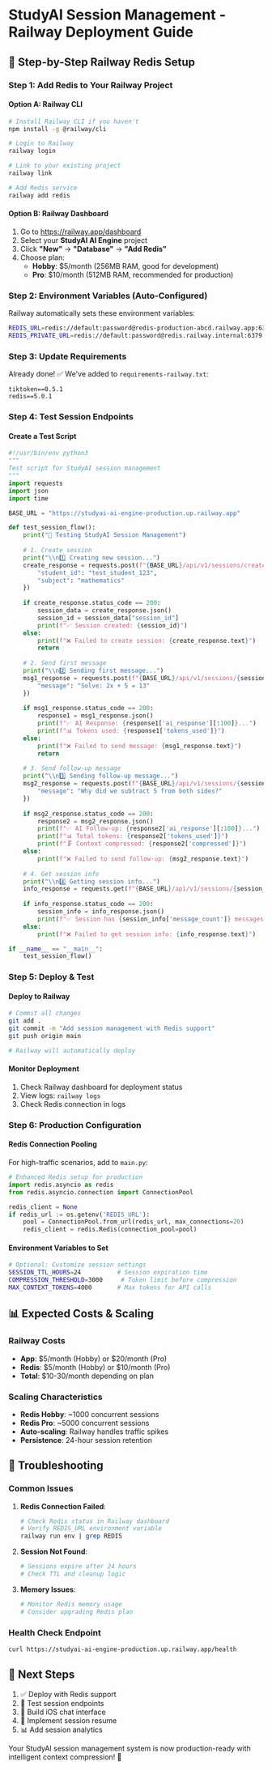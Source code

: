 # StudyAI Session Management - Railway Deployment Guide

## 🚂 Step-by-Step Railway Redis Setup

### Step 1: Add Redis to Your Railway Project

#### Option A: Railway CLI
```bash
# Install Railway CLI if you haven't
npm install -g @railway/cli

# Login to Railway
railway login

# Link to your existing project
railway link

# Add Redis service
railway add redis
```

#### Option B: Railway Dashboard
1. Go to https://railway.app/dashboard
2. Select your **StudyAI AI Engine** project
3. Click **"New"** → **"Database"** → **"Add Redis"**
4. Choose plan:
   - **Hobby**: $5/month (256MB RAM, good for development)
   - **Pro**: $10/month (512MB RAM, recommended for production)

### Step 2: Environment Variables (Auto-Configured)
Railway automatically sets these environment variables:
```bash
REDIS_URL=redis://default:password@redis-production-abcd.railway.app:6379
REDIS_PRIVATE_URL=redis://default:password@redis.railway.internal:6379
```

### Step 3: Update Requirements
Already done! ✅ We've added to `requirements-railway.txt`:
```
tiktoken==0.5.1
redis==5.0.1
```

### Step 4: Test Session Endpoints

#### Create a Test Script
```python
#!/usr/bin/env python3
"""
Test script for StudyAI session management
"""
import requests
import json
import time

BASE_URL = "https://studyai-ai-engine-production.up.railway.app"

def test_session_flow():
    print("🧪 Testing StudyAI Session Management")
    
    # 1. Create session
    print("\\n1️⃣ Creating new session...")
    create_response = requests.post(f"{BASE_URL}/api/v1/sessions/create", json={
        "student_id": "test_student_123",
        "subject": "mathematics"
    })
    
    if create_response.status_code == 200:
        session_data = create_response.json()
        session_id = session_data["session_id"]
        print(f"✅ Session created: {session_id}")
    else:
        print(f"❌ Failed to create session: {create_response.text}")
        return
    
    # 2. Send first message
    print("\\n2️⃣ Sending first message...")
    msg1_response = requests.post(f"{BASE_URL}/api/v1/sessions/{session_id}/message", json={
        "message": "Solve: 2x + 5 = 13"
    })
    
    if msg1_response.status_code == 200:
        response1 = msg1_response.json()
        print(f"✅ AI Response: {response1['ai_response'][:100]}...")
        print(f"📊 Tokens used: {response1['tokens_used']}")
    else:
        print(f"❌ Failed to send message: {msg1_response.text}")
        return
    
    # 3. Send follow-up message
    print("\\n3️⃣ Sending follow-up message...")
    msg2_response = requests.post(f"{BASE_URL}/api/v1/sessions/{session_id}/message", json={
        "message": "Why did we subtract 5 from both sides?"
    })
    
    if msg2_response.status_code == 200:
        response2 = msg2_response.json()
        print(f"✅ AI Follow-up: {response2['ai_response'][:100]}...")
        print(f"📊 Total tokens: {response2['tokens_used']}")
        print(f"🗜️ Context compressed: {response2['compressed']}")
    else:
        print(f"❌ Failed to send follow-up: {msg2_response.text}")
    
    # 4. Get session info
    print("\\n4️⃣ Getting session info...")
    info_response = requests.get(f"{BASE_URL}/api/v1/sessions/{session_id}")
    
    if info_response.status_code == 200:
        session_info = info_response.json()
        print(f"✅ Session has {session_info['message_count']} messages")
    else:
        print(f"❌ Failed to get session info: {info_response.text}")

if __name__ == "__main__":
    test_session_flow()
```

### Step 5: Deploy & Test

#### Deploy to Railway
```bash
# Commit all changes
git add .
git commit -m "Add session management with Redis support"
git push origin main

# Railway will automatically deploy
```

#### Monitor Deployment
1. Check Railway dashboard for deployment status
2. View logs: `railway logs`
3. Check Redis connection in logs

### Step 6: Production Configuration

#### Redis Connection Pooling
For high-traffic scenarios, add to `main.py`:
```python
# Enhanced Redis setup for production
import redis.asyncio as redis
from redis.asyncio.connection import ConnectionPool

redis_client = None
if redis_url := os.getenv('REDIS_URL'):
    pool = ConnectionPool.from_url(redis_url, max_connections=20)
    redis_client = redis.Redis(connection_pool=pool)
```

#### Environment Variables to Set
```bash
# Optional: Customize session settings
SESSION_TTL_HOURS=24          # Session expiration time
COMPRESSION_THRESHOLD=3000     # Token limit before compression
MAX_CONTEXT_TOKENS=4000       # Max tokens for API calls
```

## 📊 Expected Costs & Scaling

### Railway Costs
- **App**: $5/month (Hobby) or $20/month (Pro)
- **Redis**: $5/month (Hobby) or $10/month (Pro)
- **Total**: $10-30/month depending on plan

### Scaling Characteristics
- **Redis Hobby**: ~1000 concurrent sessions
- **Redis Pro**: ~5000 concurrent sessions
- **Auto-scaling**: Railway handles traffic spikes
- **Persistence**: 24-hour session retention

## 🔧 Troubleshooting

### Common Issues
1. **Redis Connection Failed**:
   ```bash
   # Check Redis status in Railway dashboard
   # Verify REDIS_URL environment variable
   railway run env | grep REDIS
   ```

2. **Session Not Found**:
   ```bash
   # Sessions expire after 24 hours
   # Check TTL and cleanup logic
   ```

3. **Memory Issues**:
   ```bash
   # Monitor Redis memory usage
   # Consider upgrading Redis plan
   ```

### Health Check Endpoint
```bash
curl https://studyai-ai-engine-production.up.railway.app/health
```

## 🎯 Next Steps
1. ✅ Deploy with Redis support
2. 🧪 Test session endpoints
3. 📱 Build iOS chat interface
4. 🔄 Implement session resume
5. 📊 Add session analytics

Your StudyAI session management system is now production-ready with intelligent context compression! 🚀